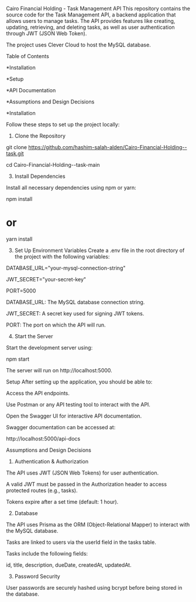 Cairo Financial Holding - Task Management API
This repository contains the source code for the Task Management API, a backend application that allows users to manage tasks. The API provides features like creating, updating, retrieving, and deleting tasks, as well as user authentication through JWT (JSON Web Token).

The project uses Clever Cloud to host the MySQL database.

Table of Contents

*Installation

*Setup

*API Documentation

*Assumptions and Design Decisions

*Installation


Follow these steps to set up the project locally:

1. Clone the Repository
   
git clone https://github.com/hashim-salah-alden/Cairo-Financial-Holding--task.git

cd Cairo-Financial-Holding--task-main

3. Install Dependencies
   
Install all necessary dependencies using npm or yarn:

npm install
# or
yarn install

3. Set Up Environment Variables
Create a .env file in the root directory of the project with the following variables:

DATABASE_URL="your-mysql-connection-string"

JWT_SECRET="your-secret-key"

PORT=5000

DATABASE_URL: The MySQL database connection string.

JWT_SECRET: A secret key used for signing JWT tokens.

PORT: The port on which the API will run.

4. Start the Server
   
Start the development server using:

npm start

The server will run on http://localhost:5000.

Setup
After setting up the application, you should be able to:

Access the API endpoints.

Use Postman or any API testing tool to interact with the API.

Open the Swagger UI for interactive API documentation.

Swagger documentation can be accessed at:

http://localhost:5000/api-docs


Assumptions and Design Decisions

1. Authentication & Authorization
   
The API uses JWT (JSON Web Tokens) for user authentication.

A valid JWT must be passed in the Authorization header to access protected routes (e.g., tasks).

Tokens expire after a set time (default: 1 hour).


2. Database
   
The API uses Prisma as the ORM (Object-Relational Mapper) to interact with the MySQL database.

Tasks are linked to users via the userId field in the tasks table.

Tasks include the following fields:

id, title, description, dueDate, createdAt, updatedAt.


3. Password Security
   
User passwords are securely hashed using bcrypt before being stored in the database.

